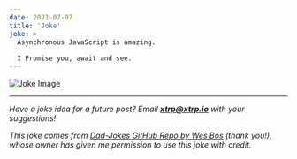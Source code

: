 ```yaml
---
date: 2021-07-07
title: 'Joke'
joke: >
  Asynchronous JavaScript is amazing.
  
  I Promise you, await and see.
---
```


![Joke Image](https://private.xtrp.io/projects/DailyDeveloperJokes/public_image_server/images/5e12592aa5db7.png)

---
*Have a joke idea for a future post? Email **[xtrp@xtrp.io](mailto:xtrp@xtrp.io)** with your suggestions!*

*This joke comes from [Dad-Jokes GitHub Repo by Wes Bos](https://github.com/wesbos/dad-jokes) (thank you!), whose owner has given me permission to use this joke with credit.*

<!-- 
Joke text:
Asynchronous JavaScript is amazing.

I Promise you, await and see.
 -->

